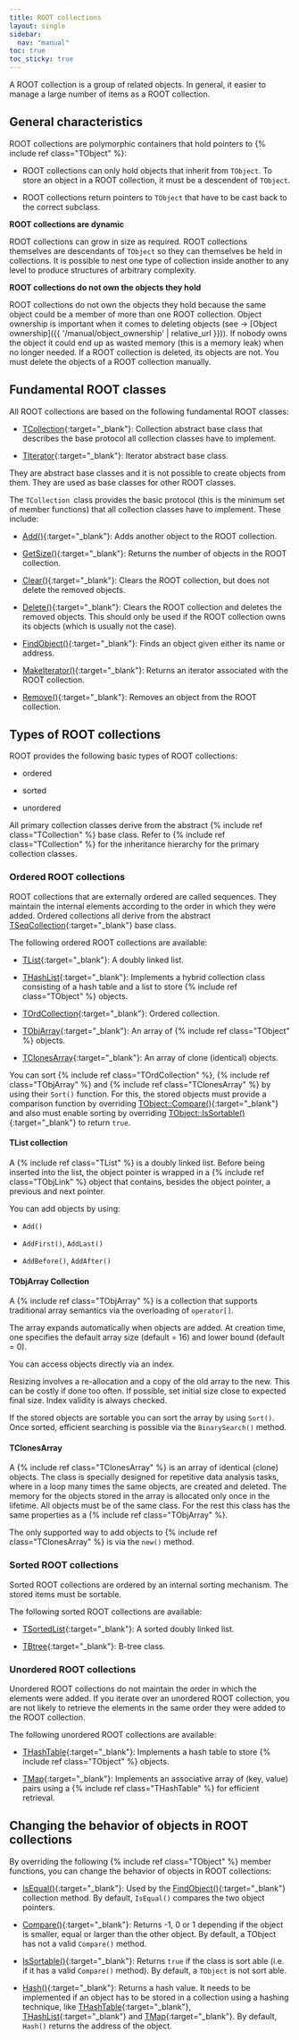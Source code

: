 ```yaml
---
title: ROOT collections
layout: single
sidebar:
  nav: "manual"
toc: true
toc_sticky: true
---
```



A ROOT collection is a group of related objects. In general, it easier to manage a large number of items as a ROOT collection.

## General characteristics

ROOT collections are polymorphic containers that hold pointers to {% include ref class="TObject" %}:

-   ROOT collections can only hold objects that inherit from `TObject`. To store an object in a ROOT collection, it must be a descendent of `TObject`.

-   ROOT collections return pointers to `TObject` that have to be cast back to the correct subclass.

**ROOT collections are dynamic**

ROOT collections can grow in size as required. ROOT collections themselves are descendants of `TObject` so they can themselves be held in collections. It is possible to nest one type of collection inside another to any level to produce structures of arbitrary complexity.

**ROOT collections do not own the objects they hold**

ROOT collections do not own the objects they hold because the same object could be a member of more than one ROOT collection. Object ownership is important when it comes to deleting objects (see → [Object ownership]({{ '/manual/object_ownership' | relative_url }})). If nobody owns the object it could end up as wasted memory (this is a memory leak) when no longer needed. If a ROOT collection is deleted, its objects are not. You must delete the objects of a ROOT collection manually.

## Fundamental ROOT classes

All ROOT collections are based on the following fundamental ROOT classes:

-   [TCollection](https://root.cern/doc/master/classTCollection.html){:target="_blank"}: Collection abstract base class that describes the base protocol all collection classes have to implement. 

-   [TIterator](https://root.cern/doc/master/classTIterator.html){:target="_blank"}: Iterator abstract base class. 

They are abstract base classes and it is not possible to create objects from them. They are used as base classes for other ROOT classes.

The `TCollection `class provides the basic protocol (this is the minimum set of member functions) that all collection classes have to implement. These include:

- [Add()](https://root.cern/doc/master/classTCollection.html#ab3e434ef802177de135ab480ae932fe8){:target="_blank"}: Adds another object to the ROOT collection.

- [GetSize()](https://root.cern/doc/master/classTCollection.html#af0ca154693eeb1e9d9a0ff3a8d43e466){:target="_blank"}: Returns the number of objects in the ROOT collection.

- [Clear()](https://root.cern/doc/master/classTCollection.html#a6ca7fcb184cd27b4467737b1fb407f39){:target="_blank"}: Clears the ROOT collection, but does not delete the removed objects.

- [Delete()](https://root.cern/doc/master/classTCollection.html#a9f4c9aac590630d208a69585a00048f9){:target="_blank"}: Clears the ROOT collection and deletes the removed objects. This should only be used if the ROOT collection owns its objects (which is usually not the case).

- [FindObject()](https://root.cern/doc/master/classTCollection.html#a183913b7766d7f8a4e87d55e64a538d5){:target="_blank"}: Finds an object given either its name or address.

- [MakeIterator()](https://root.cern/doc/master/classTCollection.html#a1a2b122d40c8248317773351979b1cd8){:target="_blank"}: Returns an iterator associated with the ROOT collection.

- [Remove()](https://root.cern/doc/master/classTCollection.html#abc692cd675c668e8a1e491d36b181f05){:target="_blank"}: Removes an object from the ROOT collection.

## Types of ROOT collections

ROOT provides the following basic types of ROOT collections:

-   ordered

-   sorted

-   unordered

All primary collection classes derive from the abstract {% include ref class="TCollection" %} base class.
Refer to {% include ref class="TCollection" %} for the inheritance hierarchy for the primary collection classes.

### Ordered ROOT collections

ROOT collections that are externally ordered are called sequences. They maintain the internal elements according to the order in which they were added. Ordered collections all derive from the abstract [TSeqCollection](https://root.cern/doc/master/classTSeqCollection.html){:target="_blank"} base class.

The following ordered ROOT collections are available:

-   [TList](https://root.cern/doc/master/classTList.html){:target="_blank"}: A doubly linked list. 

-   [THashList](https://root.cern/doc/master/classTHashList.html){:target="_blank"}: Implements a hybrid collection class consisting of a hash table and a list to store {% include ref class="TObject" %} objects. 

-   [TOrdCollection](https://root.cern/doc/master/classTOrdCollection.html){:target="_blank"}: Ordered collection. 

-   [TObjArray](https://root.cern/doc/master/classTObjArray.html){:target="_blank"}: An array of {% include ref class="TObject" %} objects. 

-   [TClonesArray](https://root.cern/doc/master/classTClonesArray.html){:target="_blank"}: An array of clone (identical) objects. 

You can sort {% include ref class="TOrdCollection" %}, {% include ref class="TObjArray" %} and {% include ref class="TClonesArray" %} by using their `Sort()` function. For this, the stored objects must provide a comparison function by overriding [TObject::Compare()](https://root.cern/doc/master/classTObject.html#ad17c24b70c3614e78c9a75e771a86bb6){:target="_blank"} and also must enable sorting by overriding [TObject::IsSortable()](https://root.cern/doc/master/classTObject.html#a5caba8a470082257914b99ddf54c3084){:target="_blank"} to return `true`.

#### TList collection

A {% include ref class="TList" %} is a doubly linked list.
Before being inserted into the list, the object pointer is wrapped in a {% include ref class="TObjLink" %} object that contains, besides the object pointer, a previous and next pointer.

You can add objects by using:

-   `Add()`

-   `AddFirst()`, `AddLast()`

-   `AddBefore()`, `AddAfter()`

#### TObjArray Collection

A {% include ref class="TObjArray" %} is a collection that supports traditional array semantics via the overloading of `operator[]`.

The array expands automatically when objects are added. At creation time, one specifies the default array size (default = 16) and lower bound (default = 0).

You can access objects directly via an index.

Resizing involves a re-allocation and a copy of the old array to the new. This can be costly if done too often. If possible, set initial size close to expected final size. Index validity is always checked.

If the stored objects are sortable you can sort the array by using `Sort()`. Once sorted, efficient searching is possible via the `BinarySearch()` method.

#### TClonesArray

A {% include ref class="TClonesArray" %} is an array of identical (clone) objects. The class is specially designed for repetitive data analysis tasks, where in a loop many times the same objects, are created and deleted.
The memory for the objects stored in the array is allocated only once in the lifetime. All objects must be of the same class. For the rest this class has the same properties as a {% include ref class="TObjArray" %}.

The only supported way to add objects to {% include ref class="TClonesArray" %} is via the `new()` method.

### Sorted ROOT collections

Sorted ROOT collections are ordered by an internal sorting mechanism. The stored items must be sortable.

The following sorted ROOT collections are available:

-   [TSortedList](https://root.cern/doc/master/classTSortedList.html){:target="_blank"}: A sorted doubly linked list. 

-   [TBtree](https://root.cern/doc/master/classTBtree.html){:target="_blank"}: B-tree class. 

### Unordered ROOT collections

Unordered ROOT collections do not maintain the order in which the elements were added.
If you iterate over an unordered ROOT collection, you are not likely to retrieve the elements in the same order they were added to the ROOT collection.

The following unordered ROOT collections are available:

-   [THashTable](https://root.cern/doc/master/classTHashTable.html){:target="_blank"}: Implements a hash table to store {% include ref class="TObject" %} objects. 

-   [TMap](https://root.cern/doc/master/classTMap.html){:target="_blank"}: Implements an associative array of (key, value) pairs using a {% include ref class="THashTable" %} for efficient retrieval.

## Changing the behavior of objects in ROOT collections

By overriding the following {% include ref class="TObject" %} member functions, you can change the behavior of objects in ROOT collections:

- [IsEqual()](https://root.cern/doc/master/classTObject.html#a1a1c984d4cf6d7d73b8483bf9dc5ee47){:target="_blank"}: Used by the [FindObject()](https://root.cern/doc/master/classTCollection.html#a183913b7766d7f8a4e87d55e64a538d5){:target="_blank"} collection method. By default, `IsEqual()` compares the two object pointers.

- [Compare()](https://root.cern/doc/master/classTCollection.html#ac8f95e057382ad14a37a8b45f2ded510){:target="_blank"}: Returns -1, 0 or 1 depending if the object is smaller, equal or larger than the other object. By default, a TObject has not a valid `Compare()` method.

- [IsSortable()](https://root.cern/doc/master/classTCollection.html#a3e9adc8b21de67ae3149bf2cc8f6c67d){:target="_blank"}: Returns `true` if the class is sort able (i.e. if it has a valid `Compare()` method). By default, a `TObject` is not sort able.

- [Hash()](https://root.cern/doc/master/classTCollection.html#a880dfd3426f3946d2e383ad10af71c25){:target="_blank"}: Returns a hash value. It needs to be implemented if an object has to be stored in a collection using a hashing technique, like [THashTable](https://root.cern/doc/master/classTHashTable.html){:target="_blank"}, [THashList](https://root.cern/doc/master/classTHashList.html){:target="_blank"} and [TMap](https://root.cern/doc/master/classTMap.html){:target="_blank"}. By default, `Hash()` returns the address of the object.
